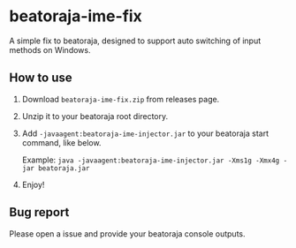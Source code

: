 # beatoraja-ime-fix
A simple fix to beatoraja, designed to support auto switching of input methods on Windows.
## How to use
1. Download `beatoraja-ime-fix.zip` from releases page.
2. Unzip it to your beatoraja root directory.
3. Add `-javaagent:beatoraja-ime-injector.jar` to your beatoraja start command, like below.

    Example: `java -javaagent:beatoraja-ime-injector.jar -Xms1g -Xmx4g -jar beatoraja.jar`
4. Enjoy!
## Bug report
Please open a issue and provide your beatoraja console outputs.
